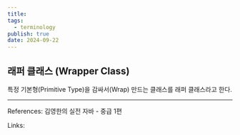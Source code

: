 ```yaml
---
title: 
tags:
  - terminology
publish: true
date: 2024-09-22
---
```

## 래퍼 클래스 (Wrapper Class)

특정 기본형(Primitive Type)을 감싸서(Wrap) 만드는 클래스를 래퍼 클래스라고 한다.

---
References: 김영한의 실전 자바 - 중급 1편

Links: 